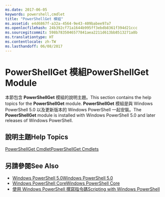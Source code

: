 ```yaml
---
ms.date: 2017-06-05
keywords: powershell,cmdlet
title: "PowerShellGet 模組"
ms.assetid: e4d6867f-a32a-4564-9e43-409babee97a7
ms.openlocfilehash: 24b392cf71a1644b995ff3ebdb8361f394d21ccc
ms.sourcegitcommit: 598b7835046577841aea2211d613bb8513271a8b
ms.translationtype: HT
ms.contentlocale: zh-TW
ms.lasthandoff: 06/08/2017
---
```

# <a name="powershellget-module"></a><span data-ttu-id="f588c-103">PowerShellGet 模組</span><span class="sxs-lookup"><span data-stu-id="f588c-103">PowerShellGet Module</span></span>
<span data-ttu-id="f588c-104">本節包含 **PowerShellGet** 模組的說明主題。</span><span class="sxs-lookup"><span data-stu-id="f588c-104">This section contains the help topics for the **PowerShellGet** module.</span></span> <span data-ttu-id="f588c-105">**PowerShellGet** 模組是與 Windows PowerShell 5.0 以及更新版本的 Windows PowerShell 一起安裝。</span><span class="sxs-lookup"><span data-stu-id="f588c-105">The **PowerShellGet** module is installed with Windows PowerShell 5.0 and later releases of Windows PowerShell.</span></span>

## <a name="help-topics"></a><span data-ttu-id="f588c-106">說明主題</span><span class="sxs-lookup"><span data-stu-id="f588c-106">Help Topics</span></span>
[<span data-ttu-id="f588c-107">PowerShellGet Cmdlet</span><span class="sxs-lookup"><span data-stu-id="f588c-107">PowerShellGet Cmdlets</span></span>](http://technet.microsoft.com/library/dn807169.aspx)

## <a name="see-also"></a><span data-ttu-id="f588c-108">另請參閱</span><span class="sxs-lookup"><span data-stu-id="f588c-108">See Also</span></span>
- [<span data-ttu-id="f588c-109">Windows PowerShell 5.0</span><span class="sxs-lookup"><span data-stu-id="f588c-109">Windows PowerShell 5.0</span></span>](../../core-powershell/core-modules/Windows-PowerShell-5.0.md)
- [<span data-ttu-id="f588c-110">Windows PowerShell Core</span><span class="sxs-lookup"><span data-stu-id="f588c-110">Windows PowerShell Core</span></span>](https://technet.microsoft.com/en-us/library/4b75f1e4-f327-48f3-92ab-bf5435094d41)
- [<span data-ttu-id="f588c-111">使用 Windows PowerShell 撰寫指令碼</span><span class="sxs-lookup"><span data-stu-id="f588c-111">Scripting with Windows PowerShell</span></span>](../fundamental/Scripting-with-Windows-PowerShell.md)

